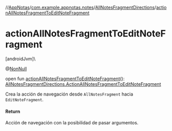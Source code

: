 //[AppNotas](../../../index.md)/[com.example.appnotas.notes](../index.md)/[AllNotesFragmentDirections](index.md)/[actionAllNotesFragmentToEditNoteFragment](action-all-notes-fragment-to-edit-note-fragment.md)

# actionAllNotesFragmentToEditNoteFragment

[androidJvm]\

@[NonNull](https://developer.android.com/reference/kotlin/androidx/annotation/NonNull.html)

open fun [actionAllNotesFragmentToEditNoteFragment](action-all-notes-fragment-to-edit-note-fragment.md)(): [AllNotesFragmentDirections.ActionAllNotesFragmentToEditNoteFragment](-action-all-notes-fragment-to-edit-note-fragment/index.md)

Crea la acción de navegación desde `AllNotesFragment` hacia `EditNoteFragment`.

#### Return

Acción de navegación con la posibilidad de pasar argumentos.
